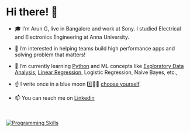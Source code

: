 # Hi there! 👋 

- 🎓 I’m Arun G, live in Bangalore and work at Sony. I studied Electrical and Electronics Engineering at Anna University. 

- 👀 I’m interested in helping teams build high performance apps and solving problem that matters!

- 🌱 I’m currently learning [Python](https://github.com/arung0/Python#readme) and ML concepts like [Exploratory Data Analysis](https://github.com/arung0/LendingClubCaseStudy#readme), [Linear Regression](https://github.com/arung0/BikeSharingAssignment#readme), Logistic Regression, Naive Bayes, etc.,

<!--- - 💞️ I’m looking to collaborate on ... --->

- ☝️ I write once in a blue moon 1️⃣🔵🌙 [choose yourself](https://arung0.github.io/choose).

- 📫 You can reach me on [Linkedin](https://www.linkedin.com/in/arunkumarang)

<br>

[![Programming Skills](https://github-readme-stats.vercel.app/api/top-langs/?username=arung0)](https://github.com/arung0)

<!---
![Arun's GitHub stats](https://github-readme-stats.vercel.app/api?username=arung0&show_icons=true&theme=blue-green)

arung0/arung0 is a ✨ special ✨ repository because its `README.md` (this file) appears on your GitHub profile. 
You can click the Preview link to take a look at your changes.
--->
